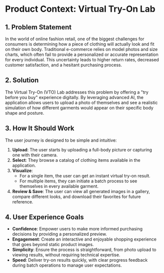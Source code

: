 # Product Context: Virtual Try-On Lab

## 1. Problem Statement

In the world of online fashion retail, one of the biggest challenges for consumers is determining how a piece of clothing will actually look and fit on their own body. Traditional e-commerce relies on model photos and size charts, which often fail to provide a personalized or accurate representation for every individual. This uncertainty leads to higher return rates, decreased customer satisfaction, and a hesitant purchasing process.

## 2. Solution

The Virtual Try-On (VTO) Lab addresses this problem by offering a "try before you buy" experience digitally. By leveraging advanced AI, the application allows users to upload a photo of themselves and see a realistic simulation of how different garments would appear on their specific body shape and posture.

## 3. How It Should Work

The user journey is designed to be simple and intuitive:
1.  **Upload**: The user starts by uploading a full-body picture or capturing one with their camera.
2.  **Select**: They browse a catalog of clothing items available in the application.
3.  **Visualize**:
    *   For a single item, the user can get an instant virtual try-on result.
    *   For multiple items, they can initiate a batch process to see themselves in every available garment.
4.  **Review & Save**: The user can view all generated images in a gallery, compare different looks, and download their favorites for future reference.

## 4. User Experience Goals

-   **Confidence**: Empower users to make more informed purchasing decisions by providing a personalized preview.
-   **Engagement**: Create an interactive and enjoyable shopping experience that goes beyond static product images.
-   **Simplicity**: Ensure the process is straightforward, from photo upload to viewing results, without requiring technical expertise.
-   **Speed**: Deliver try-on results quickly, with clear progress feedback during batch operations to manage user expectations.
